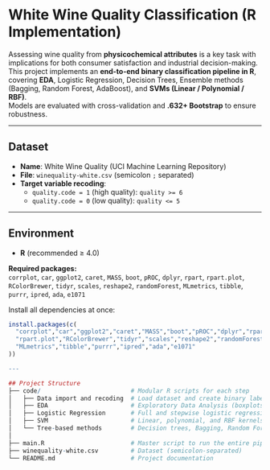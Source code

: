 # White Wine Quality Classification (R Implementation)

Assessing wine quality from **physicochemical attributes** is a key task with implications for both consumer satisfaction and industrial decision-making.  
This project implements an **end-to-end binary classification pipeline in R**, covering **EDA**, Logistic Regression, Decision Trees, Ensemble methods (Bagging, Random Forest, AdaBoost), and **SVMs (Linear / Polynomial / RBF)**.  
Models are evaluated with cross-validation and **.632+ Bootstrap** to ensure robustness.

---

## Dataset

- **Name**: White Wine Quality (UCI Machine Learning Repository)  
- **File**: `winequality-white.csv` (semicolon `;` separated)  
- **Target variable recoding**:  
  - `quality.code = 1` (high quality): `quality >= 6`  
  - `quality.code = 0` (low quality): `quality <= 5`  

---

## Environment

- **R** (recommended ≥ 4.0)

**Required packages:**  
`corrplot`, `car`, `ggplot2`, `caret`, `MASS`, `boot`, `pROC`, `dplyr`, `rpart`, `rpart.plot`, `RColorBrewer`, `tidyr`, `scales`, `reshape2`, `randomForest`, `MLmetrics`, `tibble`, `purrr`, `ipred`, `ada`, `e1071`

Install all dependencies at once:
```r
install.packages(c(
  "corrplot","car","ggplot2","caret","MASS","boot","pROC","dplyr","rpart",
  "rpart.plot","RColorBrewer","tidyr","scales","reshape2","randomForest",
  "MLmetrics","tibble","purrr","ipred","ada","e1071"
))

---

## Project Structure
├── code/                         # Modular R scripts for each step
│   ├── Data import and recoding  # Load dataset and create binary labels
│   ├── EDA                       # Exploratory Data Analysis (boxplots, KDE, QQ plots, correlation)
│   ├── Logistic Regression       # Full and stepwise logistic regression with CV and bootstrap
│   ├── SVM                       # Linear, polynomial, and RBF kernels (2D & full features)
│   └── Tree-based methods        # Decision trees, Bagging, Random Forest, AdaBoost
│
├── main.R                        # Master script to run the entire pipeline
├── winequality-white.csv         # Dataset (semicolon-separated)
└── README.md                     # Project documentation
